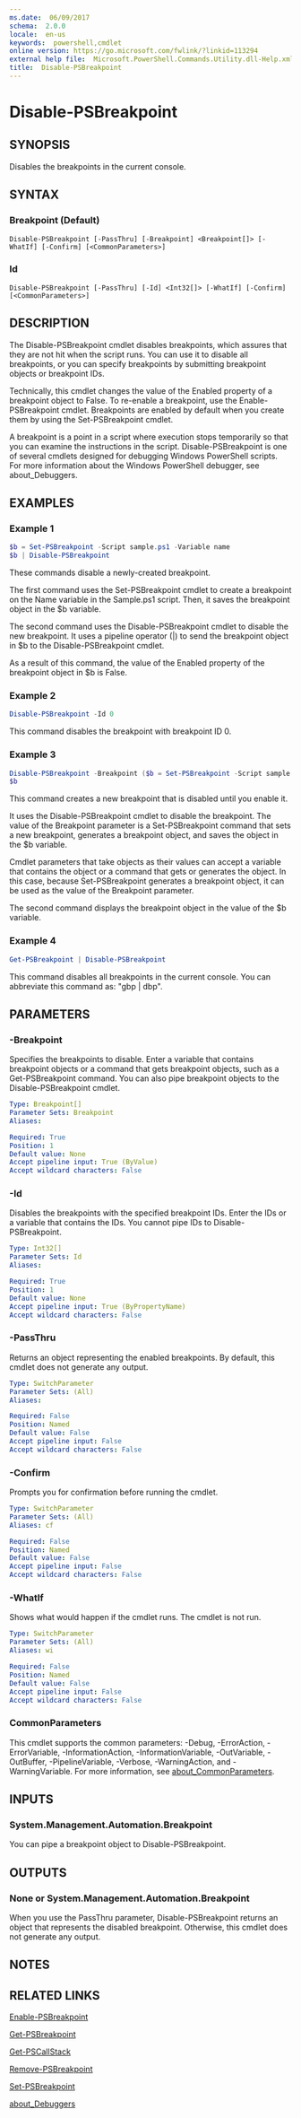 ```yaml
---
ms.date:  06/09/2017
schema:  2.0.0
locale:  en-us
keywords:  powershell,cmdlet
online version: https://go.microsoft.com/fwlink/?linkid=113294
external help file:  Microsoft.PowerShell.Commands.Utility.dll-Help.xml
title:  Disable-PSBreakpoint
---
```

# Disable-PSBreakpoint

## SYNOPSIS

Disables the breakpoints in the current console.

## SYNTAX

### Breakpoint (Default)

```
Disable-PSBreakpoint [-PassThru] [-Breakpoint] <Breakpoint[]> [-WhatIf] [-Confirm] [<CommonParameters>]
```

### Id

```
Disable-PSBreakpoint [-PassThru] [-Id] <Int32[]> [-WhatIf] [-Confirm] [<CommonParameters>]
```

## DESCRIPTION

The Disable-PSBreakpoint cmdlet disables breakpoints, which assures that they are not hit when the script runs.
You can use it to disable all breakpoints, or you can specify breakpoints by submitting breakpoint objects or breakpoint IDs.

Technically, this cmdlet changes the value of the Enabled property of a breakpoint object to False.
To re-enable a breakpoint, use the Enable-PSBreakpoint cmdlet.
Breakpoints are enabled by default when you create them by using the Set-PSBreakpoint cmdlet.

A breakpoint is a point in a script where execution stops temporarily so that you can examine the instructions in the script.
Disable-PSBreakpoint is one of several cmdlets designed for debugging Windows PowerShell scripts.
For more information about the Windows PowerShell debugger, see about_Debuggers.

## EXAMPLES

### Example 1

```powershell
$b = Set-PSBreakpoint -Script sample.ps1 -Variable name
$b | Disable-PSBreakpoint
```

These commands disable a newly-created breakpoint.

The first command uses the Set-PSBreakpoint cmdlet to create a breakpoint on the Name variable in the Sample.ps1 script.
Then, it saves the breakpoint object in the $b variable.

The second command uses the Disable-PSBreakpoint cmdlet to disable the new breakpoint.
It uses a pipeline operator (|) to send the breakpoint object in $b to the Disable-PSBreakpoint cmdlet.

As a result of this command, the value of the Enabled property of the breakpoint object in $b is False.

### Example 2

```powershell
Disable-PSBreakpoint -Id 0
```

This command disables the breakpoint with breakpoint ID 0.

### Example 3

```powershell
Disable-PSBreakpoint -Breakpoint ($b = Set-PSBreakpoint -Script sample.ps1 -Line 5)
$b
```

This command creates a new breakpoint that is disabled until you enable it.

It uses the Disable-PSBreakpoint cmdlet to disable the breakpoint.
The value of the Breakpoint parameter is a Set-PSBreakpoint command that sets a new breakpoint, generates a breakpoint object, and saves the object in the $b variable.

Cmdlet parameters that take objects as their values can accept a variable that contains the object or a command that gets or generates the object.
In this case, because Set-PSBreakpoint generates a breakpoint object, it can be used as the value of the Breakpoint parameter.

The second command displays the breakpoint object in the value of the $b variable.

### Example 4

```powershell
Get-PSBreakpoint | Disable-PSBreakpoint
```

This command disables all breakpoints in the current console.
You can abbreviate this command as: "gbp | dbp".

## PARAMETERS

### -Breakpoint

Specifies the breakpoints to disable.
Enter a variable that contains breakpoint objects or a command that gets breakpoint objects, such as a Get-PSBreakpoint command.
You can also pipe breakpoint objects to the Disable-PSBreakpoint cmdlet.

```yaml
Type: Breakpoint[]
Parameter Sets: Breakpoint
Aliases:

Required: True
Position: 1
Default value: None
Accept pipeline input: True (ByValue)
Accept wildcard characters: False
```

### -Id

Disables the breakpoints with the specified breakpoint IDs.
Enter the IDs or a variable that contains the IDs.
You cannot pipe IDs to Disable-PSBreakpoint.

```yaml
Type: Int32[]
Parameter Sets: Id
Aliases:

Required: True
Position: 1
Default value: None
Accept pipeline input: True (ByPropertyName)
Accept wildcard characters: False
```

### -PassThru

Returns an object representing the enabled breakpoints.
By default, this cmdlet does not generate any output.

```yaml
Type: SwitchParameter
Parameter Sets: (All)
Aliases:

Required: False
Position: Named
Default value: False
Accept pipeline input: False
Accept wildcard characters: False
```

### -Confirm

Prompts you for confirmation before running the cmdlet.

```yaml
Type: SwitchParameter
Parameter Sets: (All)
Aliases: cf

Required: False
Position: Named
Default value: False
Accept pipeline input: False
Accept wildcard characters: False
```

### -WhatIf

Shows what would happen if the cmdlet runs.
The cmdlet is not run.

```yaml
Type: SwitchParameter
Parameter Sets: (All)
Aliases: wi

Required: False
Position: Named
Default value: False
Accept pipeline input: False
Accept wildcard characters: False
```

### CommonParameters

This cmdlet supports the common parameters: -Debug, -ErrorAction, -ErrorVariable, -InformationAction, -InformationVariable, -OutVariable, -OutBuffer, -PipelineVariable, -Verbose, -WarningAction, and -WarningVariable. For more information, see [about_CommonParameters](https://go.microsoft.com/fwlink/?LinkID=113216).

## INPUTS

### System.Management.Automation.Breakpoint

You can pipe a breakpoint object to Disable-PSBreakpoint.

## OUTPUTS

### None or System.Management.Automation.Breakpoint

When you use the PassThru parameter, Disable-PSBreakpoint returns an object that represents the disabled breakpoint.
Otherwise, this cmdlet does not generate any output.

## NOTES

## RELATED LINKS

[Enable-PSBreakpoint](Enable-PSBreakpoint.md)

[Get-PSBreakpoint](Get-PSBreakpoint.md)

[Get-PSCallStack](Get-PSCallStack.md)

[Remove-PSBreakpoint](Remove-PSBreakpoint.md)

[Set-PSBreakpoint](Set-PSBreakpoint.md)

[about_Debuggers](../Microsoft.PowerShell.Core/About/about_Debuggers.md)


